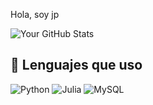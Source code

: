 Hola, soy jp

![Your GitHub Stats](https://github-readme-stats.vercel.app/api?username=jp835&show_icons=true&theme=radical)

## 🧠 Lenguajes que uso

![Python](https://img.shields.io/badge/Python-3776AB?style=for-the-badge&logo=python&logoColor=white)
![Julia](https://img.shields.io/badge/Julia-9558B2?style=for-the-badge&logo=julia&logoColor=white)
![MySQL](https://img.shields.io/badge/MySQL-005C84?style=for-the-badge&logo=mysql&logoColor=white)
